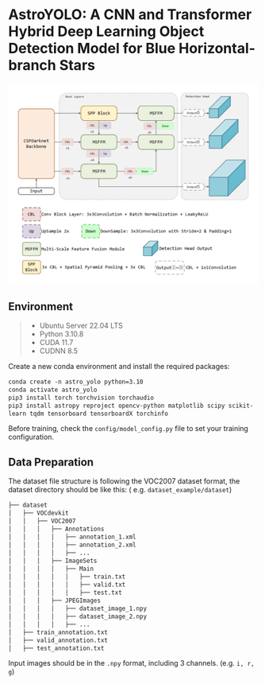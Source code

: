 # AstroYOLO: A CNN and Transformer Hybrid Deep Learning Object Detection Model for Blue Horizontal-branch Stars

![Network Structure](./img/network_structure.png)

## Environment

> - Ubuntu Server 22.04 LTS
>  - Python 3.10.8
>  - CUDA 11.7
>  - CUDNN 8.5

Create a new conda environment and install the required packages:

```shell
conda create -n astro_yolo python=3.10
conda activate astro_yolo
pip3 install torch torchvision torchaudio
pip3 install astropy reproject opencv-python matplotlib scipy scikit-learn tqdm tensorboard tensorboardX torchinfo
```

Before training, check the `config/model_config.py` file to set your training configuration.

## Data Preparation

The dataset file structure is following the VOC2007 dataset format, the dataset directory should be like this: (
e.g. `dataset_example/dataset`)

```
├── dataset
│   ├── VOCdevkit
│   │   ├── VOC2007
│   │   │   ├── Annotations
│   │   │   │   ├── annotation_1.xml
│   │   │   │   ├── annotation_2.xml
│   │   │   │   ├── ...
│   │   │   ├── ImageSets
│   │   │   │   ├── Main
│   │   │   │   │   ├── train.txt
│   │   │   │   │   ├── valid.txt
│   │   │   │   │   ├── test.txt
│   │   │   ├── JPEGImages
│   │   │   │   ├── dataset_image_1.npy
│   │   │   │   ├── dataset_image_2.npy
│   │   │   │   ├── ...
│   ├── train_annotation.txt
│   ├── valid_annotation.txt
│   ├── test_annotation.txt
```

Input images should be in the `.npy` format, including 3 channels. (e.g. `i, r, g`)
